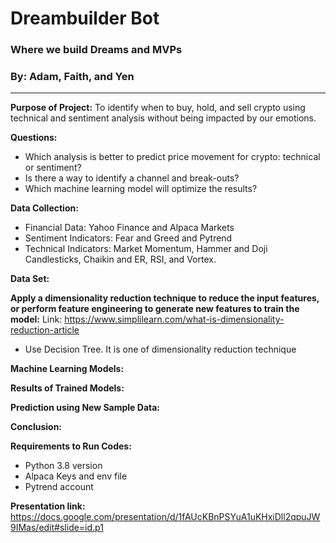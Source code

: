 # Dreambuilder Bot
### Where we build Dreams and MVPs
### By: Adam, Faith, and Yen
--------------------------------------------

**Purpose of Project:** To identify when to buy, hold, and sell crypto using technical and sentiment analysis without being impacted by our emotions.

**Questions:**
- Which analysis is better to predict price movement for crypto: technical or sentiment? 
- Is there a way to identify a channel and break-outs?
- Which machine learning model will optimize the results?

**Data Collection:**
- Financial Data: Yahoo Finance and Alpaca Markets
- Sentiment Indicators: Fear and Greed and Pytrend
- Technical Indicators: Market Momentum, Hammer and Doji Candlesticks, Chaikin and ER, RSI, and Vortex. 

**Data Set:**

**Apply a dimensionality reduction technique to reduce the input features, or perform feature engineering to generate new features to train the model:** Link: https://www.simplilearn.com/what-is-dimensionality-reduction-article

- Use Decision Tree. It is one of dimensionality reduction technique

**Machine Learning Models:**

**Results of Trained Models:**

**Prediction using New Sample Data:**

**Conclusion:**

**Requirements to Run Codes:**
- Python 3.8 version
- Alpaca Keys and env file
- Pytrend account



**Presentation link:**  https://docs.google.com/presentation/d/1fAUcKBnPSYuA1uKHxiDll2qpuJW9IMas/edit#slide=id.p1

